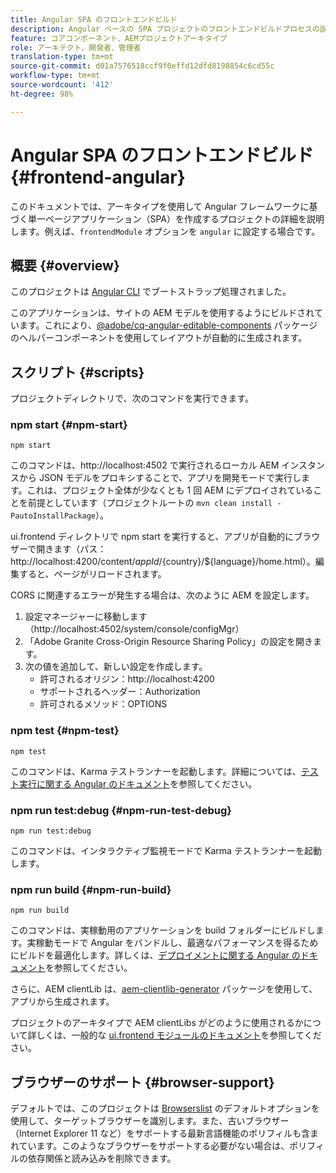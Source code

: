 ```yaml
---
title: Angular SPA のフロントエンドビルド
description: Angular ベースの SPA プロジェクトのフロントエンドビルドプロセスの説明
feature: コアコンポーネント、AEMプロジェクトアーキタイプ
role: アーキテクト、開発者、管理者
translation-type: tm+mt
source-git-commit: d01a7576518ccf9f0effd12dfd8198854c6cd55c
workflow-type: tm+mt
source-wordcount: '412'
ht-degree: 98%

---
```



# Angular SPA のフロントエンドビルド {#frontend-angular}

このドキュメントでは、アーキタイプを使用して Angular フレームワークに基づく単一ページアプリケーション（SPA）を作成するプロジェクトの詳細を説明します。例えば、`frontendModule` オプションを `angular` に設定する場合です。

## 概要 {#overview}

このプロジェクトは [Angular CLI](https://github.com/angular/angular-cli) でブートストラップ処理されました。

このアプリケーションは、サイトの AEM モデルを使用するようにビルドされています。これにより、[@adobe/cq-angular-editable-components](https://www.npmjs.com/package/@adobe/cq-angular-editable-components) パッケージのヘルパーコンポーネントを使用してレイアウトが自動的に生成されます。

## スクリプト {#scripts}

プロジェクトディレクトリで、次のコマンドを実行できます。

### npm start {#npm-start}

```
npm start
```

このコマンドは、http://localhost:4502 で実行されるローカル AEM インスタンスから JSON モデルをプロキシすることで、アプリを開発モードで実行します。これは、プロジェクト全体が少なくとも 1 回 AEM にデプロイされていることを前提としています（プロジェクトルートの `mvn clean install -PautoInstallPackage`）。

ui.frontend ディレクトリで npm start を実行すると、アプリが自動的にブラウザーで開きます（パス：http://localhost:4200/content/${appId}/${country}/${language}/home.html）。編集すると、ページがリロードされます。

CORS に関連するエラーが発生する場合は、次のように AEM を設定します。

1. 設定マネージャーに移動します（http://localhost:4502/system/console/configMgr）
1. 「Adobe Granite Cross-Origin Resource Sharing Policy」の設定を開きます。
1. 次の値を追加して、新しい設定を作成します。
   * 許可されるオリジン：http://localhost:4200
   * サポートされるヘッダー：Authorization
   * 許可されるメソッド：OPTIONS

### npm test {#npm-test}

```shell
npm test
```

このコマンドは、Karma テストランナーを起動します。詳細については、[テスト実行に関する Angular のドキュメント](https://angular.io/guide/testing)を参照してください。

### npm run test:debug {#npm-run-test-debug}

```shell
npm run test:debug
```

このコマンドは、インタラクティブ監視モードで Karma テストランナーを起動します。

### npm run build {#npm-run-build}

```shell
npm run build
```

このコマンドは、実稼動用のアプリケーションを build フォルダーにビルドします。実稼動モードで Angular をバンドルし、最適なパフォーマンスを得るためにビルドを最適化します。詳しくは、[デプロイメントに関する Angular のドキュメント](https://angular.io/guide/deployment)を参照してください。

さらに、AEM clientLib は、[aem-clientlib-generator](https://github.com/wcm-io-frontend/aem-clientlib-generator) パッケージを使用して、アプリから生成されます。

プロジェクトのアーキタイプで AEM clientLibs がどのように使用されるかについて詳しくは、一般的な [ui.frontend モジュールのドキュメント](uifrontend.md#clientlibs)を参照してください。

## ブラウザーのサポート {#browser-support}

デフォルトでは、このプロジェクトは [Browserslist](https://github.com/browserslist/browserslist) のデフォルトオプションを使用して、ターゲットブラウザーを識別します。また、古いブラウザー（Internet Explorer 11 など）をサポートする最新言語機能のポリフィルも含まれています。このようなブラウザーをサポートする必要がない場合は、ポリフィルの依存関係と読み込みを削除できます。
